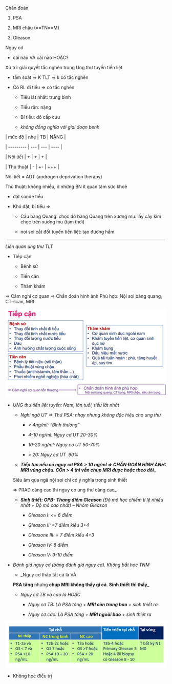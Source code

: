 Chẩn đoán
  
1. PSA
  
2. MRI chậu (==TN==M)
  
3. Gleason
  
Nguy cơ
  
- cái nào VÀ cái nào HOẶC?
  
Xử trí: giải quyết tắc nghẽn trong Ung thư tuyến tiền liệt
  
- tầm soát => K TLT => k có tắc nghẽn
  
- Có RL đi tiểu => có tắc nghẽn 
  
	- Tiểu lắt nhắt: trung bình
  
	- Tiểu rặn: nặng
  
	- Bí tiểu: dô cấp cứu
  
	- *không đồng nghĩa với giai đoạn benh*
  

  
| mức độ    | nhẹ | TB  | NẶNG |
  
| --------- | --- | --- | ---- |
  
| Nội tiết  | +   | +   | +    |
  
| Thủ thuật | -   | +-  | +++  |
  

  
Nội tiết = ADT (androgen deprivation therapy)
  
Thủ thuật: không nhiều, ở những BN ít quan tâm sức khoẻ
  
- đặt sonde tiểu
  
- Khó đặt, bí tiểu => 
  
	- Cầu bàng Quang: chọc dò bàng Quang trên xương mu: lấy cây kim chọc trên xương mu (tạm thời)
  
	- noi soi cắt đốt tuyến tiền liệt: tạo đường hầm 
  

  

  
---
  
*Liên quan ung thư TLT*
  
- Tiếp cận
  
	- Bênh sử
  
	- Tiền căn
  
	- Thăm khám
  
=> Cảm nghĩ cơ quan => Chẩn đoán hình ảnh Phù hợp: Nội soi bàng quang, CT-scan, MRI
  

  
![Buổi 16 - RL đa cơ quan-1687424925646.jpeg](../../../200%20Files/image/image/Bu%E1%BB%95i%2016%20-%20RL%20%C4%91a%20c%C6%A1%20quan-1687424925646.jpeg)
  

  
- _UNG thư tiền liệt tuyến: Nam, lớn tuổi, tiểu lắt nhắt_
  
	- _Nghi ngờ UT => Thử PSA: nhạy nhưng không đặc hiệu cho ung thư_
  
		- _< 4ng/ml: “Bình thường”_
  
		- _4-10 ng/ml: Nguy cơ UT 20-30%_
  
		- _10-20 ng/ml: Nguy cơ UT 50-70%_
  
		- _> 20: Nguy cơ UT  90%_
  
	- **_Tiếp tục nếu có nguy cơ PSA > 10 ng/ml => CHẨN ĐOÁN HÌNH ẢNH: MRI vùng chậu. CÒn > 4 thì vẫn chụp MRI được hoặc theo dõi_**_  
  
	Siêu âm qua ngã nội soi chỉ có ý nghĩa trong sinh thiết  
  
	=> PRAD càng cao thì nguy cơ ung thư càng cao_
  
	- **_Sinh thiết: GPB- Thang điểm Gleason_** _(Độ mô học chiếm tỉ lệ nhiều nhất + Độ mô cao nhất) – Nhóm Gleason_
  
		- _Gleason I: <= 6 điểm_
  
		- _Gleason II: =7 điểm kiểu 3+4_
  
		- _Gleasone III: = 7 điểm kiểu 4+3_
  
		- _Gleason IV: 8 điểm_
  
		- _Gleason V: 9-10 điểm_
  
- _Đánh giá nguy cơ (bảng đánh giá nguy cơ). Không bắt học TNM_
  
	- _Nguy cơ thấp tất cả là VÀ.  
  
	**PSA tăng** nhưng **chụp MRI không thấy gì cả**. **Sinh thiết thì thấy**_
  
	- _Nguy cơ TB và cao là HOẶC_
  
		- _Nguy cơ TB: Là PSA tăng + **MRI còn trong bao** + sinh thiết ra_
  
		- _Nguy cơ cao: Là PSA tăng + **MRI ngoài bao** + sinh thiết ra_
  
![Buổi 16 - RL đa cơ quan-1687425018809.jpeg](../../../200%20Files/image/image/Bu%E1%BB%95i%2016%20-%20RL%20%C4%91a%20c%C6%A1%20quan-1687425018809.jpeg)
  
- Không học điều trị